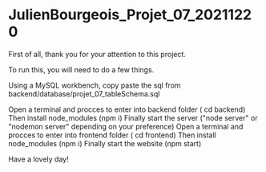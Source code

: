 # JulienBourgeois_Projet_07_20211220

First of all, thank you for your attention to this project.

To run this, you will need to do a few things.

Using a MySQL workbench, copy paste the sql from backend/database/projet_07_tableSchema.sql

Open a terminal and procces to enter into backend folder ( cd backend)
  Then install node_modules (npm i)
  Finally start the server ("node server" or "nodemon server" depending on your preference)
Open a terminal and procces to enter into frontend folder ( cd frontend) 
  Then install node_modules (npm i)
  Finally start the website (npm start)
 
Have a lovely day!
